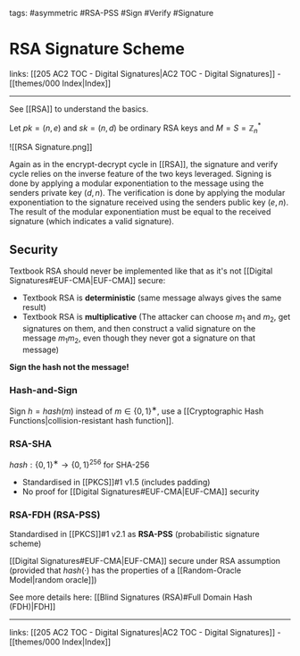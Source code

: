 tags: #asymmetric #RSA-PSS #Sign #Verify #Signature

# RSA Signature Scheme

links: [[205 AC2 TOC - Digital Signatures|AC2 TOC - Digital Signatures]] - [[themes/000 Index|Index]]

---

See [[RSA]] to understand the basics.

Let $pk=(n,e)$ and $sk=(n,d)$ be ordinary RSA keys and $M=S=\mathbb{Z}_n^*$

![[RSA Signature.png]]

Again as in the encrypt-decrypt cycle in [[RSA]], the signature and verify cycle relies on the inverse feature of the two keys leveraged. Signing is done by applying a modular exponentiation to the message using the senders private key $(d,n)$. The verification is done by applying the modular exponentiation to the signature received using the senders public key $(e,n)$. The result of the modular exponentiation must be equal to the received signature (which indicates a valid signature).

## Security

Textbook RSA should never be implemented like that  as it's not [[Digital Signatures#EUF-CMA|EUF-CMA]] secure:

* Textbook RSA is **deterministic** (same message always gives the same result)
* Textbook RSA is **multiplicative** (The attacker can choose $m_1$ and $m_2$, get signatures on them, and then construct a valid signature on the message $m_1m_2$, even though they never got a signature on that message)

**Sign the hash not the message!**

### Hash-and-Sign

Sign $h = hash(m)$ instead of $m \in \{0, 1\}^∗$, use a [[Cryptographic Hash Functions|collision-resistant hash function]].

### RSA-SHA

$hash: \{0, 1\}^∗ \rightarrow \{0, 1\}^{256}$ for SHA-256

* Standardised in [[PKCS]]#1 v1.5 (includes padding)
* No proof for [[Digital Signatures#EUF-CMA|EUF-CMA]] security

### RSA-FDH (RSA-PSS)

Standardised in [[PKCS]]#1 v2.1 as **RSA-PSS** (probabilistic signature scheme)

[[Digital Signatures#EUF-CMA|EUF-CMA]] secure under RSA assumption (provided that $hash(·)$ has the properties of a [[Random-Oracle Model|random oracle]])

See more details here: [[Blind Signatures (RSA)#Full Domain Hash (FDH)|FDH]]

---
links: [[205 AC2 TOC - Digital Signatures|AC2 TOC - Digital Signatures]] - [[themes/000 Index|Index]]
